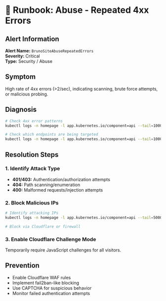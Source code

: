 # 🚨 Runbook: Abuse - Repeated 4xx Errors

## Alert Information
**Alert Name:** `BrunoSiteAbuseRepeatedErrors`  
**Severity:** Critical  
**Type:** Security / Abuse

## Symptom
High rate of 4xx errors (>2/sec), indicating scanning, brute force attempts, or malicious probing.

## Diagnosis

```bash
# Check 4xx error patterns
kubectl logs -n homepage -l app.kubernetes.io/component=api --tail=1000 | grep ' 4[0-9][0-9] ' | head -50

# Check which endpoints are being targeted
kubectl logs -n homepage -l app.kubernetes.io/component=api --tail=1000 | grep ' 4[0-9][0-9] ' | awk '{print $7}' | sort | uniq -c | sort -rn
```

## Resolution Steps

### 1. Identify Attack Type

- **401/403:** Authentication/authorization attempts
- **404:** Path scanning/enumeration
- **400:** Malformed requests/injection attempts

### 2. Block Malicious IPs

```bash
# Identify attacking IPs
kubectl logs -n homepage -l app.kubernetes.io/component=api --tail=5000 | grep ' 4[0-9][0-9] ' | awk '{print $1}' | sort | uniq -c | sort -rn | head -20

# Block via Cloudflare or firewall
```

### 3. Enable Cloudflare Challenge Mode

Temporarily require JavaScript challenges for all visitors.

## Prevention
- Enable Cloudflare WAF rules
- Implement fail2ban-like blocking
- Use CAPTCHA for suspicious behavior
- Monitor failed authentication attempts
